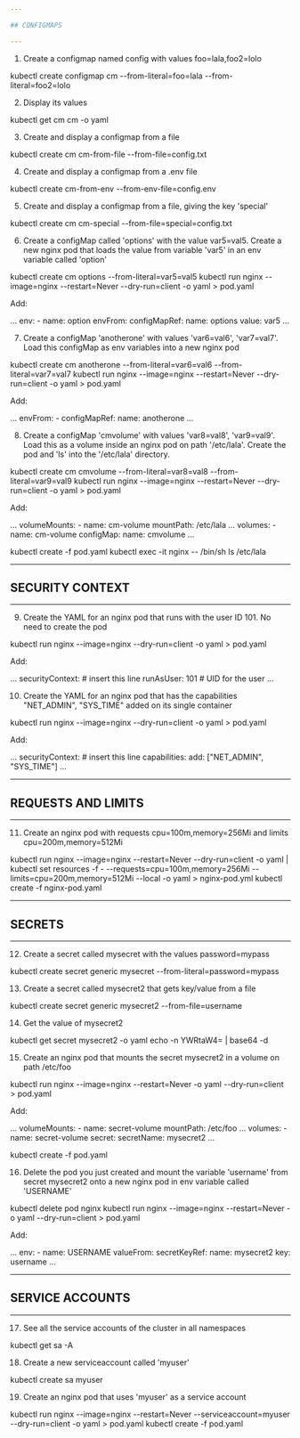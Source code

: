 ```yaml
---

## CONFIGMAPS

---
```


1. Create a configmap named config with values foo=lala,foo2=lolo

kubectl create configmap cm --from-literal=foo=lala --from-literal=foo2=lolo

2. Display its values

kubectl get cm cm -o yaml

3. Create and display a configmap from a file

kubectl create cm cm-from-file --from-file=config.txt

4. Create and display a configmap from a .env file

kubectl create cm-from-env --from-env-file=config.env

5. Create and display a configmap from a file, giving the key 'special'

kubectl create cm cm-special --from-file=special=config.txt

6. Create a configMap called 'options' with the value var5=val5. Create a new nginx pod that loads the value from variable 'var5' in an env variable called 'option'

kubectl create cm options --from-literal=var5=val5
kubectl run nginx --image=nginx --restart=Never --dry-run=client -o yaml > pod.yaml

Add:

...
    env:
    - name: option
      envFrom:
        configMapRef:
          name: options
          value: var5
...

7. Create a configMap 'anotherone' with values 'var6=val6', 'var7=val7'. Load this configMap as env variables into a new nginx pod

kubectl create cm anotherone --from-literal=var6=val6 --from-literal=var7=val7
kubectl run nginx --image=nginx --restart=Never --dry-run=client -o yaml > pod.yaml

Add:

...
    envFrom:
    - configMapRef: 
        name: anotherone
...

8. Create a configMap 'cmvolume' with values 'var8=val8', 'var9=val9'. Load this as a volume inside an nginx pod on path '/etc/lala'. Create the pod and 'ls' into the '/etc/lala' directory.

kubectl create cm cmvolume --from-literal=var8=val8 --from-literal=var9=val9
kubectl run nginx --image=nginx --restart=Never --dry-run=client -o yaml > pod.yaml

Add:

...
      volumeMounts:
        - name: cm-volume
          mountPath: /etc/lala
...
  volumes:
    - name: cm-volume
      configMap:
        name: cmvolume
...

kubectl create -f pod.yaml
kubectl exec -it nginx -- /bin/sh
ls /etc/lala

---

## SECURITY CONTEXT

---

9. Create the YAML for an nginx pod that runs with the user ID 101. No need to create the pod

kubectl run nginx --image=nginx --dry-run=client -o yaml > pod.yaml

Add:

...
 securityContext: # insert this line
    runAsUser: 101 # UID for the user
...

10. Create the YAML for an nginx pod that has the capabilities "NET_ADMIN", "SYS_TIME" added on its single container

kubectl run nginx --image=nginx --dry-run=client -o yaml > pod.yaml

Add:

...
 securityContext: # insert this line
    capabilities:
        add: ["NET_ADMIN", "SYS_TIME"]
...

---

## REQUESTS AND LIMITS

---

11. Create an nginx pod with requests cpu=100m,memory=256Mi and limits cpu=200m,memory=512Mi

kubectl run nginx --image=nginx --restart=Never --dry-run=client -o yaml | kubectl set resources -f - --requests=cpu=100m,memory=256Mi --limits=cpu=200m,memory=512Mi --local -o yaml > nginx-pod.yml
kubectl create -f nginx-pod.yaml

---

## SECRETS

---

12. Create a secret called mysecret with the values password=mypass

kubectl create secret generic mysecret --from-literal=password=mypass

13. Create a secret called mysecret2 that gets key/value from a file

kubectl create secret generic mysecret2 --from-file=username

14. Get the value of mysecret2

kubectl get secret mysecret2 -o yaml
echo -n YWRtaW4= | base64 -d

15. Create an nginx pod that mounts the secret mysecret2 in a volume on path /etc/foo

kubectl run nginx --image=nginx --restart=Never -o yaml --dry-run=client > pod.yaml

Add:

...
      volumeMounts:
        - name: secret-volume
          mountPath: /etc/foo
...
  volumes:
    - name: secret-volume
      secret:
        secretName: mysecret2
...

kubectl create -f pod.yaml

16. Delete the pod you just created and mount the variable 'username' from secret mysecret2 onto a new nginx pod in env variable called 'USERNAME'

kubectl delete pod nginx
kubectl run nginx --image=nginx --restart=Never -o yaml --dry-run=client > pod.yaml

Add:

...
      env:
        - name: USERNAME
          valueFrom:
            secretKeyRef:
              name: mysecret2
              key: username
...

---

## SERVICE ACCOUNTS

---

17. See all the service accounts of the cluster in all namespaces

kubectl get sa -A

18. Create a new serviceaccount called 'myuser'

kubectl create sa myuser

19. Create an nginx pod that uses 'myuser' as a service account

kubectl run nginx --image=nginx --restart=Never --serviceaccount=myuser --dry-run=client -o yaml > pod.yaml
kubectl create -f pod.yaml